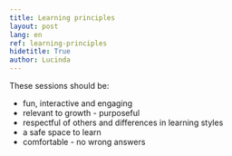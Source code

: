 ```yaml
---
title: Learning principles
layout: post
lang: en
ref: learning-principles
hidetitle: True
author: Lucinda
---
```


These sessions should be:
* fun, interactive and engaging
* relevant to growth - purposeful
* respectful of others and differences in learning styles
* a safe space to learn
* comfortable - no wrong answers
